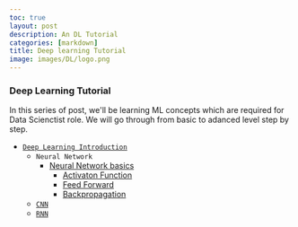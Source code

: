 ```yaml
---
toc: true
layout: post
description: An DL Tutorial
categories: [markdown]
title: Deep learning Tutorial
image: images/DL/logo.png
---
```


### Deep Learning Tutorial

In this series of post, we'll be learning ML concepts which are required for Data Scienctist role.
We will go through from basic to adanced level step by step. 

- [`Deep Learning Introduction`](https://github.com/fastai/fastpages)
	- `Neural Network`
		- [Neural Network basics](https://github.com/smsrikanthreddy/deep_learning/blob/main/Understanding_Artificial_Neural_Networks(ANN).ipynb)
			- [Activaton Function](https://github.com/smsrikanthreddy/deep_learning/blob/main/Activation_Functions.ipynb)
			- [Feed Forward](https://github.com/smsrikanthreddy/deep_learning/blob/main/NN_Feedforward.ipynb)
			- [Backpropagation](https://github.com/smsrikanthreddy/deep_learning/blob/main/NN_backpropagation.ipynb)
	- [`CNN`](https://github.com/smsrikanthreddy/deep_learning/blob/main/Convolutional_Neural_Network.ipynb)
	- [`RNN`]()